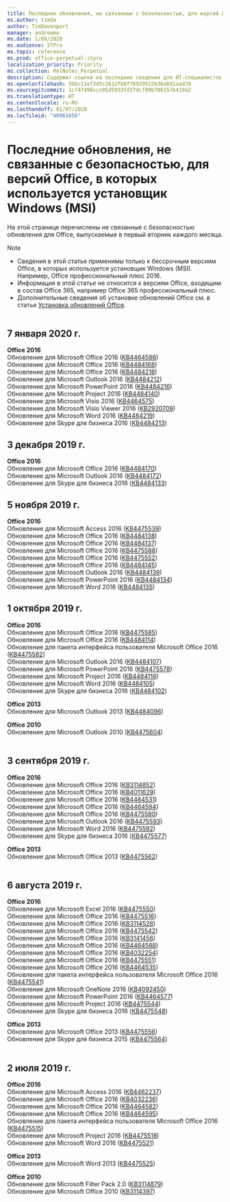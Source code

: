 ```yaml
---
title: Последние обновления, не связанные с безопасностью, для версий Office, в которых используется установщик Windows (MSI)
ms.author: timda
author: TimDavenport
manager: andrewmo
ms.date: 1/08/2020
ms.audience: ITPro
ms.topic: reference
ms.prod: office-perpetual-itpro
localization_priority: Priority
ms.collection: RelNotes_Perpetual
description: Содержит ссылки на последние сведения для ИТ-специалистов об обновлениях, не связанных с безопасностью, для бессрочных версий Office 2016, Office 2013 и Office 2010
ms.openlocfilehash: 5bbc11ef2d5c2612fb8f76929522b36a6d1aad39
ms.sourcegitcommit: 1cf47498ccc05d5933fd27dcf89b786157b419a2
ms.translationtype: HT
ms.contentlocale: ru-RU
ms.lasthandoff: 01/07/2020
ms.locfileid: "40961656"
---
```

# <a name="latest-non-security-updates-for-versions-of-office-that-use-windows-installer-msi"></a>Последние обновления, не связанные с безопасностью, для версий Office, в которых используется установщик Windows (MSI)

На этой странице перечислены не связанные с безопасностью обновления для Office, выпускаемые в первый вторник каждого месяца.

> [!NOTE]
> - Сведения в этой статье применимы только к бессрочным версиям Office, в которых используется установщик Windows (MSI). Например, Office профессиональный плюс 2016.
> - Информация в этой статье не относится к версиям Office, входящим в состав Office 365, например Office 365 профессиональный плюс.
> - Дополнительные сведения об установке обновлений Office см. в статье [Установка обновлений Office](https://support.office.com/article/2ab296f3-7f03-43a2-8e50-46de917611c5).
<br/><br/>

## <a name="january-7-2020"></a>7 января 2020 г.

**Office 2016**<br/>
Обновление для Microsoft Office 2016 ([KB4464586](https://support.microsoft.com/help/4464586)) <br/>
Обновление для Microsoft Office 2016 ([KB4484168](https://support.microsoft.com/help/4484168)) <br/>
Обновление для Microsoft Office 2016 ([KB4484218](https://support.microsoft.com/help/4484218)) <br/>
Обновление для Microsoft Outlook 2016 ([KB4484212](https://support.microsoft.com/help/4484212)) <br/>
Обновление для Microsoft PowerPoint 2016 ([KB4484216](https://support.microsoft.com/help/4484216)) <br/>
Обновление для Microsoft Project 2016 ([KB4484140](https://support.microsoft.com/help/4484140)) <br/>
Обновление для Microsoft Visio 2016 ([KB4464575](https://support.microsoft.com/help/4464575)) <br/>
Обновление для Microsoft Visio Viewer 2016 ([KB2920709](https://support.microsoft.com/help/2920709)) <br/>
Обновление для Microsoft Word 2016 ([KB4484219](https://support.microsoft.com/help/4484219)) <br/>
Обновление для Skype для бизнеса 2016 ([KB4484213](https://support.microsoft.com/help/4484213)) <br/>


## <a name="december-3-2019"></a>3 декабря 2019 г.

**Office 2016**<br/>
Обновление для Microsoft Office 2016 ([KB4484170](https://support.microsoft.com/help/4484170)) <br/>
Обновление для Microsoft Outlook 2016 ([KB4484172](https://support.microsoft.com/help/4484172)) <br/>
Обновление для Skype для бизнеса 2016 ([KB4484133](https://support.microsoft.com/help/4484133)) <br/>

## <a name="november-5-2019"></a>5 ноября 2019 г.

**Office 2016**<br/>
Обновление для Microsoft Access 2016 ([KB4475539](https://support.microsoft.com/help/4475539)) <br/>
Обновление для Microsoft Office 2016 ([KB4484138](https://support.microsoft.com/help/4484138)) <br/>
Обновление для Microsoft Office 2016 ([KB4484137](https://support.microsoft.com/help/4484137)) <br/>
Обновление для Microsoft Office 2016 ([KB4475588](https://support.microsoft.com/help/4475588)) <br/>
Обновление для Microsoft Office 2016 ([KB4475552](https://support.microsoft.com/help/4475552)) <br/>
Обновление для Microsoft Office 2016 ([KB4484145](https://support.microsoft.com/help/4484145)) <br/>
Обновление для Microsoft Outlook 2016 ([KB4484139](https://support.microsoft.com/help/4484139)) <br/>
Обновление для Microsoft PowerPoint 2016 ([KB4484134](https://support.microsoft.com/help/4484134)) <br/>
Обновление для Microsoft Word 2016 ([KB4484135](https://support.microsoft.com/help/4484135)) <br/>

## <a name="october-1-2019"></a>1 октября 2019 г.

**Office 2016**<br/>
Обновление для Microsoft Office 2016 ([KB4475585](https://support.microsoft.com/help/4475585)) <br/> Обновление для Microsoft Office 2016 ([KB4484114](https://support.microsoft.com/help/4484114)) <br/>
Обновление для пакета интерфейса пользователя Microsoft Office 2016 ([KB4475582](https://support.microsoft.com/help/4475582))<br/>
Обновление для Microsoft Outlook 2016 ([KB4484107](https://support.microsoft.com/help/4484107)) <br/>
Обновление для Microsoft PowerPoint 2016 ([KB4475578](https://support.microsoft.com/help/4475578)) <br/>
Обновление для Microsoft Project 2016 ([KB4484116](https://support.microsoft.com/help/4484116)) <br/>
Обновление для Microsoft Word 2016 ([KB4484105](https://support.microsoft.com/help/4484105)) <br/>
Обновление для Skype для бизнеса 2016 ([KB4484102](https://support.microsoft.com/help/4484102)) <br/>

**Office 2013**<br/>
Обновление для Microsoft Outlook 2013 ([KB4484096](https://support.microsoft.com/help/4484096))<br/>

**Office 2010**<br/>
Обновление для Microsoft Outlook 2010 ([KB4475604](https://support.microsoft.com/help/4475604))<br/><br/>

## <a name="september-3-2019"></a>3 сентября 2019 г.

**Office 2016**<br/>
Обновление для Microsoft Office 2016 ([KB3114852](https://support.microsoft.com/help/3114852))<br/>
Обновление для Microsoft Office 2016 ([KB4011629](https://support.microsoft.com/help/4011629))<br/>
Обновление для Microsoft Office 2016 ([KB4464531](https://support.microsoft.com/help/4464531))<br/>
Обновление для Microsoft Office 2016 ([KB4464584](https://support.microsoft.com/help/4464584))<br/>
Обновление для Microsoft Office 2016 ([KB4475580](https://support.microsoft.com/help/4475580))<br/>
Обновление для Microsoft Outlook 2016 ([KB4475593](https://support.microsoft.com/help/4475593))<br/>
Обновление для Microsoft Word 2016 ([KB4475592](https://support.microsoft.com/help/4475592))<br/>
Обновление для Skype для бизнеса 2016 ([KB4475577](https://support.microsoft.com/help/4475577))<br/>

**Office 2013**<br/>
Обновление для Microsoft Office 2013 ([KB4475562](https://support.microsoft.com/help/4475562))<br/><br/>



## <a name="august-6-2019"></a>6 августа 2019 г.

**Office 2016**<br/>
Обновление для Microsoft Excel 2016 ([KB4475550](https://support.microsoft.com/help/4475550))<br/>
Обновление для Microsoft Office 2016 ([KB4475516](https://support.microsoft.com/help/4475516))<br/>
Обновление для Microsoft Office 2016 ([KB3114528](https://support.microsoft.com/help/3114528))<br/>
Обновление для Microsoft Office 2016 ([KB4475542](https://support.microsoft.com/help/4475542))<br/>
Обновление для Microsoft Office 2016 ([KB3141456](https://support.microsoft.com/help/3141456))<br/>
Обновление для Microsoft Office 2016 ([KB4464588](https://support.microsoft.com/help/4464588))<br/>
Обновление для Microsoft Office 2016 ([KB4032254](https://support.microsoft.com/help/4032254))<br/>
Обновление для Microsoft Office 2016 ([KB4475551](https://support.microsoft.com/help/4475551))<br/>
Обновление для Microsoft Office 2016 ([KB4464535](https://support.microsoft.com/help/4464535))<br/>
Обновление для пакета интерфейса пользователя Microsoft Office 2016 ([KB4475541](https://support.microsoft.com/help/4475541))<br/>
Обновление для Microsoft OneNote 2016 ([KB4092450](https://support.microsoft.com/help/4092450))<br/>
Обновление для Microsoft PowerPoint 2016 ([KB4464577](https://support.microsoft.com/help/4464577))<br/>
Обновление для Microsoft Project 2016 ([KB4475544](https://support.microsoft.com/help/4475544))<br/>
Обновление для Skype для бизнеса 2016 ([KB4475548](https://support.microsoft.com/help/4475548))<br/>

**Office 2013**<br/>
Обновление для Microsoft Office 2013 ([KB4475556](https://support.microsoft.com/help/4475556))<br/>
Обновление для Skype для бизнеса 2015 ([KB4475564](https://support.microsoft.com/help/4475564))<br/><br/>



## <a name="july-2-2019"></a>2 июля 2019 г.

**Office 2016**<br/>
Обновление для Microsoft Access 2016 ([KB4462237](https://support.microsoft.com/help/4462237))<br/>
Обновление для Microsoft Office 2016 ([KB4032236](https://support.microsoft.com/help/4032236))<br/>
Обновление для Microsoft Office 2016 ([KB4464582](https://support.microsoft.com/help/4464582))<br/>
Обновление для Microsoft Office 2016 ([KB4464595](https://support.microsoft.com/help/4464595))<br/>
Обновление для пакета интерфейса пользователя Microsoft Office 2016 ([KB4475515](https://support.microsoft.com/help/4475515))<br/>
Обновление для Microsoft Project 2016 ([KB4475518](https://support.microsoft.com/help/4475518))<br/>
Обновление для Microsoft Word 2016 ([KB4475521](https://support.microsoft.com/help/4475521))<br/>


**Office 2013**<br/>
Обновление для Microsoft Word 2013 ([KB4475525](https://support.microsoft.com/help/4475525))<br/>


**Office 2010**<br/>
Обновление для Microsoft Filter Pack 2.0 ([KB3114879](https://support.microsoft.com/help/3114879))<br/>Обновление для Microsoft Office 2010 ([KB3114397](https://support.microsoft.com/help/3114397))<br/><br/>

